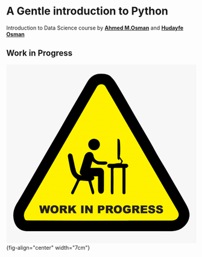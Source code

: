 # A Gentle introduction to Python

Introduction to Data Science course by [**Ahmed M.Osman**](https://ahmedmoosman.github.io/) and [**Hudayfe Osman**](https://hudayfeosman.github.io/)

## **Work in Progress**

![](Images/workinprogress.png){fig-align="center" width="7cm"}